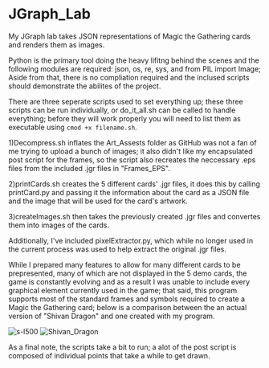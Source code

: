 # JGraph_Lab

My JGraph lab takes JSON representations of Magic the Gathering cards and renders them as images.

Python is the primary tool doing the heavy lifitng behind the scenes and the following modules are required:
json, os, re, sys, and from PIL import Image; Aside from that, there is no compliation required and the inclused scripts should demonstrate the abilites of the project.

There are three seperate scripts used to set everything up; these three scripts can be run individually, or do_it_all.sh can be called to handle everything; before they will work properly you will need to list them as executable using `cmod +x filename.sh`.

1)Decompress.sh inflates the Art_Assests folder as GitHub was not a fan of me trying to upload a bunch of images; it also didn't like my encapsulated post script for the frames, so the script also recreates the neccessary .eps files from the included .jgr files in "Frames_EPS".

2)printCards.sh creates the 5 different cards' .jgr files, it does this by calling printCard.py and passing it the information about the card as a JSON file and the image that will be used for the card's artwork.

3)createImages.sh then takes the previously created .jgr files and convertes them into images of the cards.

Additionally, I've included pixelExtractor.py, which while no longer used in the current process was used to help extract the original .jgr files.

While I prepared many features to allow for many different cards to be prepresented, many of which are not displayed in the 5 demo cards, the game is constantly evolving and as a result I was unable to include every graphical element currently used in the game; that said, this program supports most of the standard frames and symbols required to create a Magic the Gathering card; below is a comparison between the an actual version of "Shivan Dragon" and one created with my program.


![s-l500](https://user-images.githubusercontent.com/7126642/193717328-f9c9d413-5364-4dc2-b8a1-0943d921617c.jpg)
![Shivan_Dragon](https://user-images.githubusercontent.com/7126642/193728987-f5c85d93-62c1-4c32-85aa-9a456f3431ed.jpg)

As a final note, the scripts take a bit to run; a alot of the post script is composed of individual points that take a while to get drawn.
